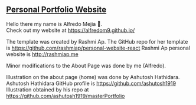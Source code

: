 [**Personal Portfolio Website**](https://alfredom9.github.io/)
-
Hello there my name is Alfredo Mejia 👋. <br/>
Check out my website at https://alfredom9.github.io/

The template was created by Rashmi Ap.
The GitHub repo for her template is https://github.com/rashmiap/personal-website-react
Rashmi Ap personal website is http://rashmiap.me

Minor modifications to the About Page was done by me (Alfredo).

Illustration on the about page (home) was done by Ashutosh Hathidara.
Ashutosh Hathidara GitHub profile is https://github.com/ashutosh1919
Illustration obtained by his repo at https://github.com/ashutosh1919/masterPortfolio
